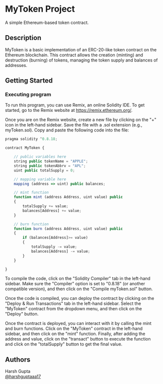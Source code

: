 # MyToken Project

A simple Ethereum-based token contract.

## Description

MyToken is a basic implementation of an ERC-20-like token contract on the Ethereum blockchain. This contract allows the creation (minting) and destruction (burning) of tokens, managing the token supply and balances of addresses.

## Getting Started

### Executing program

To run this program, you can use Remix, an online Solidity IDE. To get started, go to the Remix website at https://remix.ethereum.org/.

Once you are on the Remix website, create a new file by clicking on the "+" icon in the left-hand sidebar. Save the file with a .sol extension (e.g., myToken.sol). Copy and paste the following code into the file:

```javascript
pragma solidity ^0.8.18;

contract MyToken {

    // public variables here
    string public tokenName = "APPLE";
    string public tokenAbbrv = "APL";
    uint public totalSupply = 0;

    // mapping variable here
    mapping (address => uint) public balances; 

    // mint function
    function mint (address Address, uint value) public 
    {
        totalSupply += value;
        balances[Address] += value;
    }

    // burn function
    function burn (address Address, uint value) public
    {
        if (balances[Address]>= value)
        {
            totalSupply -= value;
            balances[Address] -= value;
        }
    }

}

```

To compile the code, click on the "Solidity Compiler" tab in the left-hand sidebar. Make sure the "Compiler" option is set to "0.8.18" (or another compatible version), and then click on the "Compile myToken.sol" button.

Once the code is compiled, you can deploy the contract by clicking on the "Deploy & Run Transactions" tab in the left-hand sidebar. Select the "MyToken" contract from the dropdown menu, and then click on the "Deploy" button.

Once the contract is deployed, you can interact with it by calling the mint and burn functions. Click on the "MyToken" contract in the left-hand sidebar, and then click on the "mint" function. Finally, after adding the address and value, click on the "transact" button to execute the function and click on the "totalSupply" button to get the final value.

## Authors

Harsh Gupta                                          
[@harshguptaaa17](mailto:harshguptaaa17@gmail.com)
